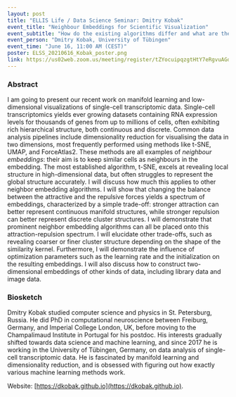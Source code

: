 ```yaml
---
layout: post
title: "ELLIS Life / Data Science Seminar: Dmitry Kobak"
event_title: "Neighbour Embeddings for Scientific Visualization"
event_subtitle: "How do the existing algorithms differ and what are the trade-offs?"
event_person: "Dmitry Kobak, University of Tübingen"
event_time: "June 16, 11:00 AM (CEST)"
poster: ELSS_20210616_Kobak_poster.png
link: https://us02web.zoom.us/meeting/register/tZYocuipqzgtHtY7eRgvuAGdaowriXHygMlA
---
```


### Abstract

I am going to present our recent work on manifold learning and low-dimensional visualizations of single-cell transcriptomic data. Single-cell transcriptomics yields ever growing datasets containing RNA expression levels for thousands of genes from up to millions of cells, often exhibiting rich hierarchical structure, both continuous and discrete. Common data analysis pipelines include dimensionality reduction for visualising the data in two dimensions, most frequently performed using methods like t-SNE, UMAP, and ForceAtlas2. These methods are all examples of _neighbour embeddings_: their aim is to keep similar cells as neighbours in the embedding. The most established algorithm, t-SNE, excels at revealing local structure in high-dimensional data, but often struggles to represent the global structure accurately. I will discuss how much this applies to other neighbor embedding algorithms. I will show that changing the balance between the attractive and the repulsive forces yields a spectrum of embeddings, characterized by a simple trade-off: stronger attraction can better represent continuous manifold structures, while stronger repulsion can better represent discrete cluster structures. I will demonstrate that prominent neighbor embedding algorithms can all be placed onto this attraction-repulsion spectrum. I will elucidate other trade-offs, such as revealing coarser or finer cluster structure depending on the shape of the similarity kernel. Furthermore, I will demonstrate the influence of optimization parameters such as the learning rate and the initialization on the resulting embeddings. I will also discuss how to construct two-dimensional embeddings of other kinds of data, including library data and image data.

### Biosketch

Dmitry Kobak studied computer science and physics in St. Petersburg, Russia. He did PhD in computational neuroscience between Freiburg, Germany, and Imperial College London, UK, before moving to the Champalimaud Institute in Portugal for his postdoc. His interests gradually shifted towards data science and machine learning, and since 2017 he is working in the University of Tübingen, Germany, on data analysis of single-cell transcriptomic data. He is fascinated by manifold learning and dimensionality reduction, and is obsessed with figuring out how exactly various machine learning methods work.

Website: [https://dkobak.github.io](https://dkobak.github.io).